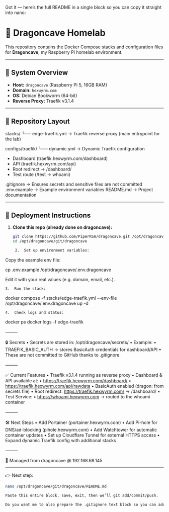 Got it — here’s the full README in a single block so you can copy it straight into nano:

# 🐉 Dragoncave Homelab

This repository contains the Docker Compose stacks and configuration files for **Dragoncave**, my Raspberry Pi homelab environment.

---

## 📍 System Overview
- **Host:** `dragoncave` (Raspberry Pi 5, 16GB RAM)
- **Domain:** `hexwyrm.com`
- **OS:** Debian Bookworm (64-bit)
- **Reverse Proxy:** Traefik v3.1.4

---

## 📂 Repository Layout

stacks/
└── edge-traefik.yml   → Traefik reverse proxy (main entrypoint for the lab)

configs/traefik/
└── dynamic.yml        → Dynamic Traefik configuration
- Dashboard (traefik.hexwyrm.com/dashboard)
- API (traefik.hexwyrm.com/api)
- Root redirect → /dashboard/
- Test route (/test → whoami)

.gitignore               → Ensures secrets and sensitive files are not committed
.env.example             → Example environment variables
README.md                → Project documentation

---

## 🚀 Deployment Instructions

1. **Clone this repo (already done on dragoncave):**
   ```bash
   git clone https://github.com/PiperRSA/dragoncave.git /opt/dragoncave/git/dragoncave
   cd /opt/dragoncave/git/dragoncave

	2.	Set up environment variables:
Copy the example env file:

cp .env.example /opt/dragoncave/.env.dragoncave

Edit it with your real values (e.g. domain, email, etc.).

	3.	Run the stack:

docker compose -f stacks/edge-traefik.yml --env-file /opt/dragoncave/.env.dragoncave up -d


	4.	Check logs and status:

docker ps
docker logs -f edge-traefik



⸻

🔒 Secrets
	•	Secrets are stored in:
/opt/dragoncave/secrets/
	•	Example:
	•	TRAEFIK_BASIC_AUTH → stores BasicAuth credentials for dashboard/API
	•	These are not committed to GitHub thanks to .gitignore.

⸻

✅ Current Features
	•	Traefik v3.1.4 running as reverse proxy
	•	Dashboard & API available at:
	•	https://traefik.hexwyrm.com/dashboard/
	•	https://traefik.hexwyrm.com/api/rawdata
	•	BasicAuth enabled (dragon:<password> from secrets file)
	•	Root redirect: https://traefik.hexwyrm.com/ → /dashboard/
	•	Test Service:
	•	https://whoami.hexwyrm.com → routed to the whoami container

⸻

🛠 Next Steps
	•	Add Portainer (portainer.hexwyrm.com)
	•	Add Pi-hole for DNS/ad-blocking (pihole.hexwyrm.com)
	•	Add Watchtower for automatic container updates
	•	Set up Cloudflare Tunnel for external HTTPS access
	•	Expand dynamic Traefik config with additional stacks

⸻

📌 Managed from dragoncave @ 192.168.68.145

---

👉 Next step:  

```bash
nano /opt/dragoncave/git/dragoncave/README.md

Paste this entire block, save, exit, then we’ll git add/commit/push.

Do you want me to also prepare the .gitignore text block so you can add that right after?
